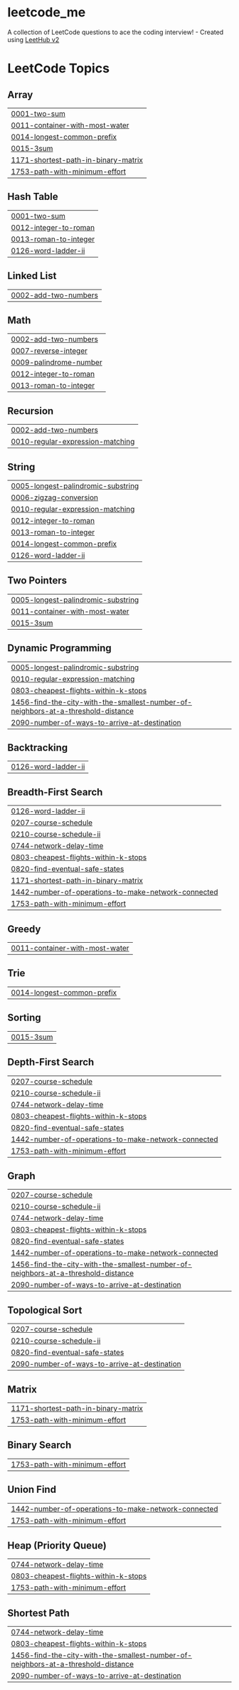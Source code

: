 # leetcode_me
A collection of LeetCode questions to ace the coding interview! - Created using [LeetHub v2](https://github.com/arunbhardwaj/LeetHub-2.0)

<!---LeetCode Topics Start-->
# LeetCode Topics
## Array
|  |
| ------- |
| [0001-two-sum](https://github.com/abhinavkr26104/leetcode_me/tree/master/0001-two-sum) |
| [0011-container-with-most-water](https://github.com/abhinavkr26104/leetcode_me/tree/master/0011-container-with-most-water) |
| [0014-longest-common-prefix](https://github.com/abhinavkr26104/leetcode_me/tree/master/0014-longest-common-prefix) |
| [0015-3sum](https://github.com/abhinavkr26104/leetcode_me/tree/master/0015-3sum) |
| [1171-shortest-path-in-binary-matrix](https://github.com/abhinavkr26104/leetcode_me/tree/master/1171-shortest-path-in-binary-matrix) |
| [1753-path-with-minimum-effort](https://github.com/abhinavkr26104/leetcode_me/tree/master/1753-path-with-minimum-effort) |
## Hash Table
|  |
| ------- |
| [0001-two-sum](https://github.com/abhinavkr26104/leetcode_me/tree/master/0001-two-sum) |
| [0012-integer-to-roman](https://github.com/abhinavkr26104/leetcode_me/tree/master/0012-integer-to-roman) |
| [0013-roman-to-integer](https://github.com/abhinavkr26104/leetcode_me/tree/master/0013-roman-to-integer) |
| [0126-word-ladder-ii](https://github.com/abhinavkr26104/leetcode_me/tree/master/0126-word-ladder-ii) |
## Linked List
|  |
| ------- |
| [0002-add-two-numbers](https://github.com/abhinavkr26104/leetcode_me/tree/master/0002-add-two-numbers) |
## Math
|  |
| ------- |
| [0002-add-two-numbers](https://github.com/abhinavkr26104/leetcode_me/tree/master/0002-add-two-numbers) |
| [0007-reverse-integer](https://github.com/abhinavkr26104/leetcode_me/tree/master/0007-reverse-integer) |
| [0009-palindrome-number](https://github.com/abhinavkr26104/leetcode_me/tree/master/0009-palindrome-number) |
| [0012-integer-to-roman](https://github.com/abhinavkr26104/leetcode_me/tree/master/0012-integer-to-roman) |
| [0013-roman-to-integer](https://github.com/abhinavkr26104/leetcode_me/tree/master/0013-roman-to-integer) |
## Recursion
|  |
| ------- |
| [0002-add-two-numbers](https://github.com/abhinavkr26104/leetcode_me/tree/master/0002-add-two-numbers) |
| [0010-regular-expression-matching](https://github.com/abhinavkr26104/leetcode_me/tree/master/0010-regular-expression-matching) |
## String
|  |
| ------- |
| [0005-longest-palindromic-substring](https://github.com/abhinavkr26104/leetcode_me/tree/master/0005-longest-palindromic-substring) |
| [0006-zigzag-conversion](https://github.com/abhinavkr26104/leetcode_me/tree/master/0006-zigzag-conversion) |
| [0010-regular-expression-matching](https://github.com/abhinavkr26104/leetcode_me/tree/master/0010-regular-expression-matching) |
| [0012-integer-to-roman](https://github.com/abhinavkr26104/leetcode_me/tree/master/0012-integer-to-roman) |
| [0013-roman-to-integer](https://github.com/abhinavkr26104/leetcode_me/tree/master/0013-roman-to-integer) |
| [0014-longest-common-prefix](https://github.com/abhinavkr26104/leetcode_me/tree/master/0014-longest-common-prefix) |
| [0126-word-ladder-ii](https://github.com/abhinavkr26104/leetcode_me/tree/master/0126-word-ladder-ii) |
## Two Pointers
|  |
| ------- |
| [0005-longest-palindromic-substring](https://github.com/abhinavkr26104/leetcode_me/tree/master/0005-longest-palindromic-substring) |
| [0011-container-with-most-water](https://github.com/abhinavkr26104/leetcode_me/tree/master/0011-container-with-most-water) |
| [0015-3sum](https://github.com/abhinavkr26104/leetcode_me/tree/master/0015-3sum) |
## Dynamic Programming
|  |
| ------- |
| [0005-longest-palindromic-substring](https://github.com/abhinavkr26104/leetcode_me/tree/master/0005-longest-palindromic-substring) |
| [0010-regular-expression-matching](https://github.com/abhinavkr26104/leetcode_me/tree/master/0010-regular-expression-matching) |
| [0803-cheapest-flights-within-k-stops](https://github.com/abhinavkr26104/leetcode_me/tree/master/0803-cheapest-flights-within-k-stops) |
| [1456-find-the-city-with-the-smallest-number-of-neighbors-at-a-threshold-distance](https://github.com/abhinavkr26104/leetcode_me/tree/master/1456-find-the-city-with-the-smallest-number-of-neighbors-at-a-threshold-distance) |
| [2090-number-of-ways-to-arrive-at-destination](https://github.com/abhinavkr26104/leetcode_me/tree/master/2090-number-of-ways-to-arrive-at-destination) |
## Backtracking
|  |
| ------- |
| [0126-word-ladder-ii](https://github.com/abhinavkr26104/leetcode_me/tree/master/0126-word-ladder-ii) |
## Breadth-First Search
|  |
| ------- |
| [0126-word-ladder-ii](https://github.com/abhinavkr26104/leetcode_me/tree/master/0126-word-ladder-ii) |
| [0207-course-schedule](https://github.com/abhinavkr26104/leetcode_me/tree/master/0207-course-schedule) |
| [0210-course-schedule-ii](https://github.com/abhinavkr26104/leetcode_me/tree/master/0210-course-schedule-ii) |
| [0744-network-delay-time](https://github.com/abhinavkr26104/leetcode_me/tree/master/0744-network-delay-time) |
| [0803-cheapest-flights-within-k-stops](https://github.com/abhinavkr26104/leetcode_me/tree/master/0803-cheapest-flights-within-k-stops) |
| [0820-find-eventual-safe-states](https://github.com/abhinavkr26104/leetcode_me/tree/master/0820-find-eventual-safe-states) |
| [1171-shortest-path-in-binary-matrix](https://github.com/abhinavkr26104/leetcode_me/tree/master/1171-shortest-path-in-binary-matrix) |
| [1442-number-of-operations-to-make-network-connected](https://github.com/abhinavkr26104/leetcode_me/tree/master/1442-number-of-operations-to-make-network-connected) |
| [1753-path-with-minimum-effort](https://github.com/abhinavkr26104/leetcode_me/tree/master/1753-path-with-minimum-effort) |
## Greedy
|  |
| ------- |
| [0011-container-with-most-water](https://github.com/abhinavkr26104/leetcode_me/tree/master/0011-container-with-most-water) |
## Trie
|  |
| ------- |
| [0014-longest-common-prefix](https://github.com/abhinavkr26104/leetcode_me/tree/master/0014-longest-common-prefix) |
## Sorting
|  |
| ------- |
| [0015-3sum](https://github.com/abhinavkr26104/leetcode_me/tree/master/0015-3sum) |
## Depth-First Search
|  |
| ------- |
| [0207-course-schedule](https://github.com/abhinavkr26104/leetcode_me/tree/master/0207-course-schedule) |
| [0210-course-schedule-ii](https://github.com/abhinavkr26104/leetcode_me/tree/master/0210-course-schedule-ii) |
| [0744-network-delay-time](https://github.com/abhinavkr26104/leetcode_me/tree/master/0744-network-delay-time) |
| [0803-cheapest-flights-within-k-stops](https://github.com/abhinavkr26104/leetcode_me/tree/master/0803-cheapest-flights-within-k-stops) |
| [0820-find-eventual-safe-states](https://github.com/abhinavkr26104/leetcode_me/tree/master/0820-find-eventual-safe-states) |
| [1442-number-of-operations-to-make-network-connected](https://github.com/abhinavkr26104/leetcode_me/tree/master/1442-number-of-operations-to-make-network-connected) |
| [1753-path-with-minimum-effort](https://github.com/abhinavkr26104/leetcode_me/tree/master/1753-path-with-minimum-effort) |
## Graph
|  |
| ------- |
| [0207-course-schedule](https://github.com/abhinavkr26104/leetcode_me/tree/master/0207-course-schedule) |
| [0210-course-schedule-ii](https://github.com/abhinavkr26104/leetcode_me/tree/master/0210-course-schedule-ii) |
| [0744-network-delay-time](https://github.com/abhinavkr26104/leetcode_me/tree/master/0744-network-delay-time) |
| [0803-cheapest-flights-within-k-stops](https://github.com/abhinavkr26104/leetcode_me/tree/master/0803-cheapest-flights-within-k-stops) |
| [0820-find-eventual-safe-states](https://github.com/abhinavkr26104/leetcode_me/tree/master/0820-find-eventual-safe-states) |
| [1442-number-of-operations-to-make-network-connected](https://github.com/abhinavkr26104/leetcode_me/tree/master/1442-number-of-operations-to-make-network-connected) |
| [1456-find-the-city-with-the-smallest-number-of-neighbors-at-a-threshold-distance](https://github.com/abhinavkr26104/leetcode_me/tree/master/1456-find-the-city-with-the-smallest-number-of-neighbors-at-a-threshold-distance) |
| [2090-number-of-ways-to-arrive-at-destination](https://github.com/abhinavkr26104/leetcode_me/tree/master/2090-number-of-ways-to-arrive-at-destination) |
## Topological Sort
|  |
| ------- |
| [0207-course-schedule](https://github.com/abhinavkr26104/leetcode_me/tree/master/0207-course-schedule) |
| [0210-course-schedule-ii](https://github.com/abhinavkr26104/leetcode_me/tree/master/0210-course-schedule-ii) |
| [0820-find-eventual-safe-states](https://github.com/abhinavkr26104/leetcode_me/tree/master/0820-find-eventual-safe-states) |
| [2090-number-of-ways-to-arrive-at-destination](https://github.com/abhinavkr26104/leetcode_me/tree/master/2090-number-of-ways-to-arrive-at-destination) |
## Matrix
|  |
| ------- |
| [1171-shortest-path-in-binary-matrix](https://github.com/abhinavkr26104/leetcode_me/tree/master/1171-shortest-path-in-binary-matrix) |
| [1753-path-with-minimum-effort](https://github.com/abhinavkr26104/leetcode_me/tree/master/1753-path-with-minimum-effort) |
## Binary Search
|  |
| ------- |
| [1753-path-with-minimum-effort](https://github.com/abhinavkr26104/leetcode_me/tree/master/1753-path-with-minimum-effort) |
## Union Find
|  |
| ------- |
| [1442-number-of-operations-to-make-network-connected](https://github.com/abhinavkr26104/leetcode_me/tree/master/1442-number-of-operations-to-make-network-connected) |
| [1753-path-with-minimum-effort](https://github.com/abhinavkr26104/leetcode_me/tree/master/1753-path-with-minimum-effort) |
## Heap (Priority Queue)
|  |
| ------- |
| [0744-network-delay-time](https://github.com/abhinavkr26104/leetcode_me/tree/master/0744-network-delay-time) |
| [0803-cheapest-flights-within-k-stops](https://github.com/abhinavkr26104/leetcode_me/tree/master/0803-cheapest-flights-within-k-stops) |
| [1753-path-with-minimum-effort](https://github.com/abhinavkr26104/leetcode_me/tree/master/1753-path-with-minimum-effort) |
## Shortest Path
|  |
| ------- |
| [0744-network-delay-time](https://github.com/abhinavkr26104/leetcode_me/tree/master/0744-network-delay-time) |
| [0803-cheapest-flights-within-k-stops](https://github.com/abhinavkr26104/leetcode_me/tree/master/0803-cheapest-flights-within-k-stops) |
| [1456-find-the-city-with-the-smallest-number-of-neighbors-at-a-threshold-distance](https://github.com/abhinavkr26104/leetcode_me/tree/master/1456-find-the-city-with-the-smallest-number-of-neighbors-at-a-threshold-distance) |
| [2090-number-of-ways-to-arrive-at-destination](https://github.com/abhinavkr26104/leetcode_me/tree/master/2090-number-of-ways-to-arrive-at-destination) |
<!---LeetCode Topics End-->